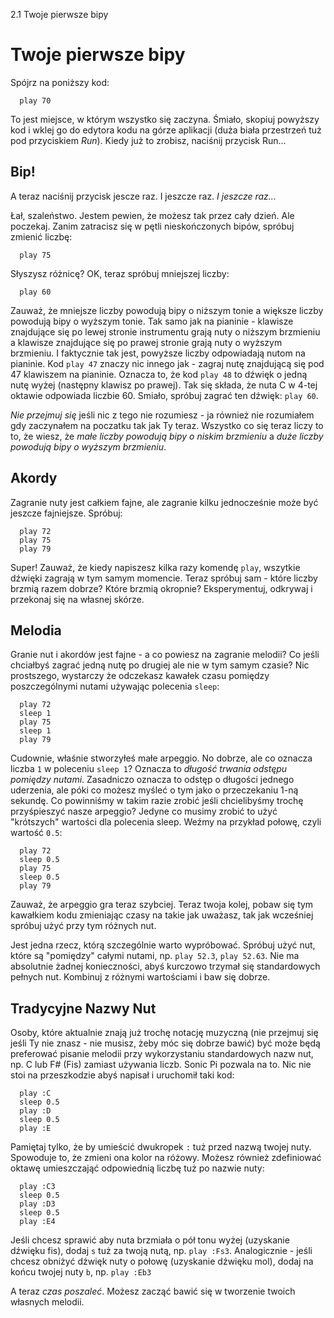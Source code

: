 2.1 Twoje pierwsze bipy

# Twoje pierwsze bipy

Spójrz na poniższy kod:

```
  play 70
```

To jest miejsce, w którym wszystko się zaczyna. Śmiało, skopiuj powyższy kod 
i wklej go do edytora kodu na górze aplikacji (duża biała przestrzeń 
tuż pod przyciskiem *Run*). Kiedy już to zrobisz, naciśnij przycisk Run...

## Bip!

A teraz naciśnij przycisk jescze raz. I jeszcze raz. *I jeszcze raz...*

Łał, szaleństwo. Jestem pewien, że możesz tak przez cały dzień. Ale poczekaj. 
Zanim zatracisz się w pętli nieskończonych bipów, spróbuj zmienić liczbę: 

```
  play 75
```

Słyszysz różnicę? OK, teraz spróbuj mniejszej liczby: 

```
  play 60
```

Zauważ, że mniejsze liczby powodują bipy o niższym tonie a większe liczby 
powodują bipy o wyższym tonie. Tak samo jak na pianinie - klawisze 
znajdujące się po lewej stronie instrumentu grają nuty o niższym brzmieniu 
a klawisze znajdujące się po prawej stronie grają nuty o wyższym brzmieniu. 
I faktycznie tak jest, powyższe liczby odpowiadają nutom na pianinie. 
Kod `play 47` znaczy nic innego jak - zagraj nutę znajdującą się pod 
47 klawiszem na pianinie. Oznacza to, że kod `play 48` to dźwięk o jedną 
nutę wyżej (następny klawisz po prawej). Tak się składa, że nuta C w 4-tej 
oktawie odpowiada liczbie 60. Smiało, spróbuj zagrać ten dźwięk: `play 60`.

*Nie przejmuj się* jeśli nic z tego nie rozumiesz - ja również nie rozumiałem 
gdy zaczynałem na poczatku tak jak Ty teraz. Wszystko co się teraz liczy to to, 
że wiesz, że *małe liczby powodują bipy o niskim brzmieniu* a *duże liczby 
powodują bipy o wyższym brzmieniu*. 

## Akordy

Zagranie nuty jest całkiem fajne, ale zagranie kilku jednocześnie może 
być jeszcze fajniejsze. Spróbuj:

```
  play 72
  play 75
  play 79
```

Super! Zauważ, że kiedy napiszesz kilka razy komendę `play`, wszytkie dźwięki 
zagrają w tym samym momencie. Teraz spróbuj sam - które liczby brzmią razem 
dobrze? Które brzmią okropnie? Eksperymentuj, odkrywaj i przekonaj się 
na własnej skórze.

## Melodia

Granie nut i akordów jest fajne - a co powiesz na zagranie melodii? 
Co jeśli chciałbyś zagrać jedną nutę po drugiej ale nie w tym samym 
czasie? Nic prostszego, wystarczy że odczekasz kawałek czasu pomiędzy 
poszczególnymi nutami używając polecenia `sleep`:

```
  play 72
  sleep 1
  play 75
  sleep 1
  play 79
```

Cudownie, właśnie stworzyłeś małe arpeggio. No dobrze, ale co oznacza liczba 
`1` w poleceniu `sleep 1`? Oznacza to *długość trwania odstępu pomiędzy 
nutami*. Zasadniczo oznacza to odstęp o długości jednego uderzenia, 
ale póki co możesz myśleć o tym jako o przeczekaniu 1-ną sekundę. 
Co powinniśmy w takim razie zrobić jeśli chcielibyśmy trochę przyśpieszyć 
nasze arpeggio? Jedyne co musimy zrobić to użyć "krótszych" wartości 
dla polecenia sleep. Weźmy na przykład połowę, czyli wartość `0.5`:

```
  play 72
  sleep 0.5
  play 75
  sleep 0.5
  play 79
```

Zauważ, że arpeggio gra teraz szybciej. Teraz twoja kolej, pobaw się tym 
kawałkiem kodu zmieniając czasy na takie jak uważasz, tak jak wcześniej 
spróbuj użyć przy tym różnych nut.

Jest jedna rzecz, którą szczególnie warto wypróbować. Spróbuj użyć nut, które 
są "pomiędzy" całymi nutami, np. `play 52.3`, `play 52.63`. Nie ma absolutnie 
żadnej konieczności, abyś kurczowo trzymał się standardowych pełnych nut. 
Kombinuj z różnymi wartościami i baw się dobrze.


## Tradycyjne Nazwy Nut

Osoby, które aktualnie znają już trochę notację muzyczną (nie przejmuj 
się jeśli Ty nie znasz - nie musisz, żeby móc się dobrze bawić) być może 
będą preferować pisanie melodii przy wykorzystaniu standardowych nazw nut,  
np. C lub F# (Fis) zamiast używania liczb. Sonic Pi pozwala na to. Nic 
nie stoi na przeszkodzie abyś napisał i uruchomił taki kod:

```
  play :C
  sleep 0.5
  play :D
  sleep 0.5
  play :E
```

Pamiętaj tylko, że by umieścić dwukropek `:` tuż przed nazwą twojej nuty. 
Spowoduje to, że zmieni ona kolor na różowy. Możesz również zdefiniować 
oktawę umieszczająć odpowiednią liczbę tuż po nazwie nuty:

```
  play :C3
  sleep 0.5
  play :D3
  sleep 0.5
  play :E4
```

Jeśli chcesz sprawić aby nuta brzmiała o pół tonu wyżej (uzyskanie dźwięku
fis), dodaj `s` tuż za twoją nutą, np. `play :Fs3`. Analogicznie - jeśli 
chcesz obniżyć dźwięk nuty o połowę (uzyskanie dźwięku mol), dodaj na końcu 
twojej nuty `b`, np. `play :Eb3`

A teraz *czas poszaleć*. Możesz zacząć bawić się w tworzenie twoich 
własnych melodii.
